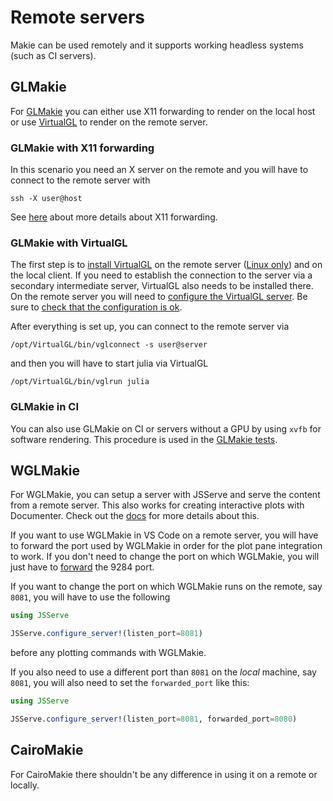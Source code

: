 # Remote servers

Makie can be used remotely and it supports working headless systems (such as CI servers).

## GLMakie

For [GLMakie](https://github.com/JuliaPlots/GLMakie.jl) you can either use X11 forwarding to render on the local
host or use [VirtualGL](https://www.virtualgl.org/) to render on the remote server.

### GLMakie with X11 forwarding

In this scenario you need an X server on the remote and you will have to connect to the remote server with
```
ssh -X user@host
```
See [here](https://unix.stackexchange.com/questions/12755/how-to-forward-x-over-ssh-to-run-graphics-applications-remotely)
about more details about X11 forwarding.

### GLMakie with VirtualGL

The first step is to [install VirtualGL](https://cdn.rawgit.com/VirtualGL/virtualgl/2.6.3/doc/index.html#hd005) on the remote
server ([Linux only](https://virtualgl.org/Documentation/OSSupport)) and on the local client.
If you need to establish the connection to the server via a secondary intermediate server,
VirtualGL also needs to be installed there.
On the remote server you will need to [configure the VirtualGL server](https://cdn.rawgit.com/VirtualGL/virtualgl/2.6.5/doc/index.html#hd006).
Be sure to [check that the configuration is ok](https://cdn.rawgit.com/VirtualGL/virtualgl/2.6.5/doc/index.html#hd006002001).

After everything is set up, you can connect to the remote server via
```
/opt/VirtualGL/bin/vglconnect -s user@server
```
and then you will have to start julia via VirtualGL
```
/opt/VirtualGL/bin/vglrun julia
```

### GLMakie in CI

You can also use GLMakie on CI or servers without a GPU by using `xvfb` for software rendering.
This procedure is used in the [GLMakie tests](https://github.com/JuliaPlots/GLMakie.jl/blob/8954fc34354a09ceb11159a8e8e35429c05a710f/.github/workflows/ci.yml#L41-L42).

## WGLMakie

For WGLMakie, you can setup a server with JSServe and serve the content from a remote server.
This also works for creating interactive plots with Documenter.
Check out the [docs](http://juliaplots.org/WGLMakie.jl/stable/) for more details about this.

If you want to use WGLMakie in VS Code on a remote server, you will have to forward the port
used by WGLMakie in order for the plot pane integration to work.
If you don't need to change the port on which WGLMakie,
you will just have to [forward](https://code.visualstudio.com/docs/remote/ssh#_forwarding-a-port-creating-ssh-tunnel) the 9284 port.

If you want to change the port on which WGLMakie runs on the remote, say `8081`, you will have to use the following
```julia
using JSServe

JSServe.configure_server!(listen_port=8081)
```
before any plotting commands with WGLMakie.

If you also need to use a different port than `8081` on the _local_ machine, say `8081`,
you will also need to set the `forwarded_port` like this:
```julia
using JSServe

JSServe.configure_server!(listen_port=8081, forwarded_port=8080)
```

## CairoMakie

For CairoMakie there shouldn't be any difference in using it on a remote or locally.
